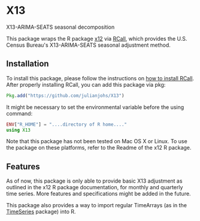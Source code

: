 # X13
X13-ARIMA-SEATS seasonal decomposition

This package wraps the R package [x12](https://github.com/statistikat/x12) via [RCall](https://github.com/JuliaInterop/RCall.jl), which provides the U.S. Census Bureau's
X13-ARIMA-SEATS seasonal adjustment method. 

## Installation

To install this package, please follow the instructions on [how to install RCall](http://juliainterop.github.io/RCall.jl/stable/installation/).
After properly installing RCall, you can add this package via pkg:

```julia
Pkg.add("https://github.com/julianjohs/X13")
```


It might be necessary to set the environmental variable before the using command:

```julia
ENV["R_HOME"] = "....directory of R home...."
using X13
```

Note that this package has not been tested on Mac OS X or Linux. To use the package on these platforms, refer to the Readme of the x12 R package.

## Features

As of now, this package is only able to provide basic X13 adjustment as outlined in the x12 R package documentation, for monthly and quarterly time series. More
features and specifications might be added in the future.

This package also provides a way to import regular TimeArrays (as in the [TimeSeries](https://github.com/JuliaStats/TimeSeries.jl) package) into R. 
